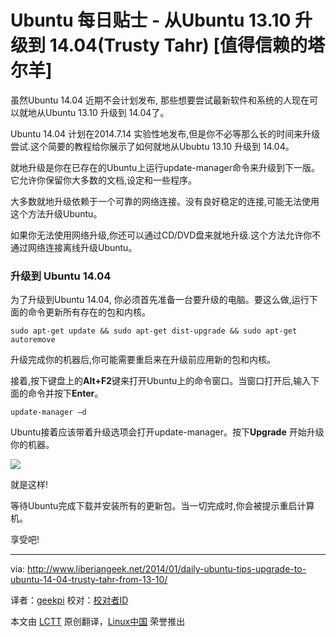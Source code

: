 Ubuntu 每日贴士 - 从Ubuntu 13.10 升级到 14.04(Trusty Tahr) [值得信赖的塔尔羊]
================================================================================
虽然Ubuntu 14.04 近期不会计划发布, 那些想要尝试最新软件和系统的人现在可以就地从Ubuntu 13.10 升级到 14.04了。

Ubuntu 14.04 计划在2014.7.14 实验性地发布,但是你不必等那么长的时间来升级尝试.这个简要的教程给你展示了如何就地从Ububtu 13.10 升级到 14.04。

就地升级是你在已存在的Ubuntu上运行update-manager命令来升级到下一版。它允许你保留你大多数的文档,设定和一些程序。

大多数就地升级依赖于一个可靠的网络连接。没有良好稳定的连接,可能无法使用这个方法升级Ubuntu。

如果你无法使用网络升级,你还可以通过CD/DVD盘来就地升级.这个方法允许你不通过网络连接离线升级Ubuntu。

### 升级到 Ubuntu 14.04 ###

为了升级到Ubuntu 14.04, 你必须首先准备一台要升级的电脑。要这么做,运行下面的命令更新所有存在的包和内核。

    sudo apt-get update && sudo apt-get dist-upgrade && sudo apt-get autoremove

升级完成你的机器后,你可能需要重启来在升级前应用新的包和内核。

接着,按下键盘上的**Alt+F2**键来打开Ubuntu上的命令窗口。当窗口打开后,输入下面的命令并按下**Enter**。

    update-manager –d

Ubuntu接着应该带着升级选项会打开update-manager。按下**Upgrade** 开始升级你的机器。

![](http://www.liberiangeek.net/wp-content/uploads/2014/01/ubuntu1404upgrade.png)

就是这样!

等待Ubuntu完成下载并安装所有的更新包。当一切完成时,你会被提示重启计算机。

享受吧!

--------------------------------------------------------------------------------

via: http://www.liberiangeek.net/2014/01/daily-ubuntu-tips-upgrade-to-ubuntu-14-04-trusty-tahr-from-13-10/

译者：[geekpi](https://github.com/geekpi) 校对：[校对者ID](https://github.com/校对者ID)

本文由 [LCTT](https://github.com/LCTT/TranslateProject) 原创翻译，[Linux中国](http://linux.cn/) 荣誉推出
